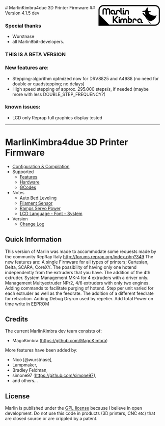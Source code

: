 <img align="right" src="Documentation/Logo/MarlinKimbra%20Logo%20GitHub.png" />
# MarlinKimbra4due 3D Printer Firmware
## Version 4.1.5 dev

### Special thanks
* Wurstnase
* all Marlin8bit-developers.

### THIS IS A BETA VERSION

### New features are:
* Stepping-algorithm optmized now for DRV8825 and A4988 (no need for double or quadstepping; no delays)
* High speed stepping of approx. 295.000 steps/s, if needed (maybe more with less DOUBLE_STEP_FREQUENCY?)
 
### known issues:
  * LCD only Reprap full graphics display tested

---
# MarlinKimbra4due 3D Printer Firmware
  * [Configuration & Compilation](/Documentation/Compilation.md)
  * Supported
    * [Features](/Documentation/Features.md)
    * [Hardware](/Documentation/Hardware.md)
    * [GCodes](/Documentation/GCodes.md)
  * Notes
    * [Auto Bed Leveling](/Documentation/BedLeveling.md)
    * [Filament Sensor](/Documentation/FilamentSensor.md)
    * [Ramps Servo Power](/Documentation/RampsServoPower.md)
    * [LCD Language - Font - System](Documentation/LCDLanguageFont.md)
  * Version
    * [Change Log](/Documentation/changelog.md)



## Quick Information

This version of Marlin was made to accommodate some requests made by the community RepRap Italy http://forums.reprap.org/index.php?349
The new features are:
A single Firmware for all types of printers; Cartesian, Delta, SCARA, CoreXY.
The possibility of having only one hotend independently from the extruders that you have.
The addition of the 4th extruder.
System Management MKr4 for 4 extruders with a driver only.
Management Multyextruder NPr2, 4/6 extruders with only two engines.
Adding commands to facilitate purging of hotend. 
Step per unit varied for each extruder as well as the feedrate.
The addition of a different feedrate for retraction. 
Adding Debug Dryrun used by repetier.
Add total Power on time write in EEPROM

## Credits

The current MarlinKimbra dev team consists of:

 - MagoKimbra (https://github.com/MagoKimbra)

More features have been added by:
  - Nico [@wurstnase],
  - Lampmaker,
  - Bradley Feldman,
  - simone97 (https://github.com/simone97),
  - and others...

## License

Marlin is published under the [GPL license](/Documentation/COPYING.md) because I believe in open development.
Do not use this code in products (3D printers, CNC etc) that are closed source or are crippled by a patent.

